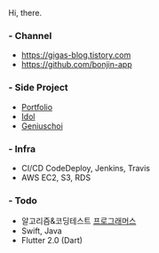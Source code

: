 Hi, there.

### - Channel
* https://gigas-blog.tistory.com
* https://github.com/bonjin-app

### - Side Project
* [Portfolio](http://gigas.synology.me:9090)
* [Idol](http://gigas.synology.me:9091)
* [Geniuschoi](http://gigas.synology.me:7070/geniuschoi)

### - Infra
* CI/CD CodeDeploy, Jenkins, Travis
* AWS EC2, S3, RDS

### - Todo
* 알고리즘&코딩테스트 [프로그래머스](https://programmers.co.kr/)
* Swift, Java
* Flutter 2.0 (Dart)
